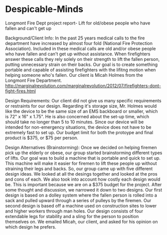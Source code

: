 Despicable-Minds
=================

Longmont Fire Dept project report-
Lift for old/obese people who have fallen and can't get up

Background/Client Info:
  In the past 25 years medical calls to the fire department have increased by almost four fold (National Fire Protection Association). Included in these medical calls are old and/or obese people who have fallen and can't get up without assistance. When firefighters answer these calls they rely solely on their strength to lift the fallen person, putting unnecessary strain on their backs. Our goal is to create something portable and capable of assisting firefighters with the lifitng motion when helping someone who's fallen. Our client is Micah Holmes from the Longmont Fire Department.
http://marginalrevolution.com/marginalrevolution/2012/07/firefighters-dont-fight-fires.html

Design Requirements:
  Our client did not give us many specific requirements or restraints for our design. Regarding it's storage size, Mr. Holmes would like the device to be the same size of an EMS backboard or smaller, which is 72" x 16" x 1.75". He is also concerned about the set-up time, which should take no longer than 5 to 10 minutes. Since our device will be intended for non-emergency situations, the device does not have to be extremely fast to set up. Our budget limit for both the protoype and final product is $375, or $75 per person.

Design Alternatives (Brainstorming): 
  Once we decided on helping firemen pick up the elderly or obese, our group started brainstorming different types of lifts. Our goal was to build a machine that is portable and quick to set up. This machine will make it easier for firemen to lift these people up without straining their legs and backs. So, our group came up with five different design ideas. We looked at all the desings together and looked at the pros and cons of each. We also took into account how costly each design would be. This is important because we are on a $375 budget for the project. After some thought and discussion, we narrowed it down to two designs. Our first design is based on a dolley system where the fallen person is rolled into a sack and pulled upward through a series of pulleys by the firemen. Our second design is based off a machine used on construction sites to lower and higher workers through man holes. Our design consists of four extendable legs for stability and a sling for the person to position themselves on. We emailed Micah, our client, and asked for his opinion on which design he prefers. 


